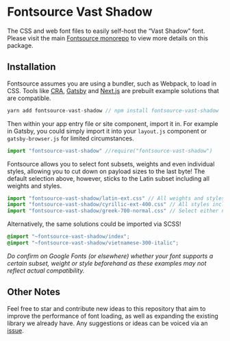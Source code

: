 # Fontsource Vast Shadow

The CSS and web font files to easily self-host the “Vast Shadow” font. Please visit the main [Fontsource monorepo](https://github.com/DecliningLotus/fontsource) to view more details on this package.

## Installation

Fontsource assumes you are using a bundler, such as Webpack, to load in CSS. Tools like [CRA](https://create-react-app.dev/), [Gatsby](https://www.gatsbyjs.org/) and [Next.js](https://nextjs.org/) are prebuilt example solutions that are compatible.

```javascript
yarn add fontsource-vast-shadow // npm install fontsource-vast-shadow
```

Then within your app entry file or site component, import it in. For example in Gatsby, you could simply import it into your `layout.js` component or `gatsby-browser.js` for limited circumstances.

```javascript
import "fontsource-vast-shadow" //require("fontsource-vast-shadow")
```

Fontsource allows you to select font subsets, weights and even individual styles, allowing you to cut down on payload sizes to the last byte! The default selection above, however, sticks to the Latin subset including all weights and styles.

```javascript
import "fontsource-vast-shadow/latin-ext.css" // All weights and styles included.
import "fontsource-vast-shadow/cyrillic-ext-400.css" // All styles included.
import "fontsource-vast-shadow/greek-700-normal.css" // Select either normal or italic.
```

Alternatively, the same solutions could be imported via SCSS!

```scss
@import "~fontsource-vast-shadow/index";
@import "~fontsource-vast-shadow/vietnamese-300-italic";
```

_Do confirm on Google Fonts (or elsewhere) whether your font supports a certain subset, weight or style beforehand as these examples may not reflect actual compatibility._

## Other Notes

Feel free to star and contribute new ideas to this repository that aim to improve the performance of font loading, as well as expanding the existing library we already have. Any suggestions or ideas can be voiced via an [issue](https://github.com/DecliningLotus/fontsource/issues).
